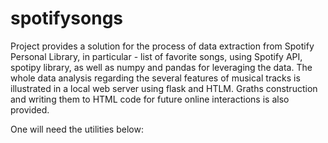 # spotifysongs

Project provides a solution for the process of data extraction from Spotify Personal Library, in particular - list of favorite songs,
using Spotify API, spotipy library, as well as numpy and pandas for leveraging the data. 
The whole data analysis regarding the several features of musical tracks is illustrated in a local web server using flask and HTLM. 
Graths construction and writing them to HTML code for future online interactions is also provided.

One will need the utilities below:

